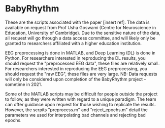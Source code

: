 # BabyRhythm
These are the scripts associated with the paper [insert ref]. The data is available on request from Prof Usha Goswami (Centre for Neuroscience in Education, University of Cambridge). Due to the sensitive nature of the data, all request will go through a data access committee, and will likely only be granted to researchers affiliated with a higher education institution. 

EEG preprocessing is done in MATLAB, and Deep Learning (DL) is done in Python. For researchers interested in reproducing the DL results, you should request the "preprocessed EEG data", these files are relatively small. For researchers interested in reproducing the EEG preprocessing, you should request the "raw EEG", these files are very large. NB: Data requests will only be considered upon completion of the BabyRhythm project - sometime in 2021.

Some of the MATLAB scripts may be difficult for people outside the project to follow, as they were written with regard to a unique paradigm. The team can offer guidance upon request for those wishing to replicate the results. However, the scrpits "preprocess.m" and "reject_epochs.m" detail the parameters we used for interpolating bad channels and rejecting bad epochs. 

